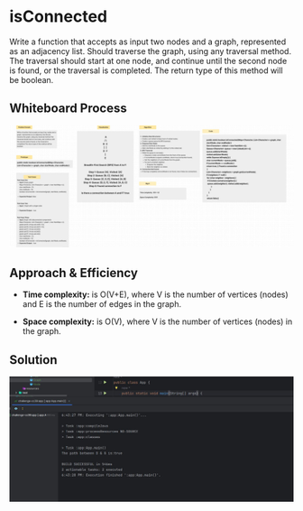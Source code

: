 # isConnected
Write a function that accepts as input two nodes and a graph, represented as an adjacency list.
Should traverse the graph, using any traversal method.
The traversal should start at one node, and continue until the second node is found, or the traversal is completed.
The return type of this method will be boolean.

## Whiteboard Process

![Whiteboard](app/src/main/resources/cc39WB.jpg)

## Approach & Efficiency


- **Time complexity:** is O(V+E), where V is the number of vertices (nodes) and E is the number of edges in the graph. 

- **Space complexity:** is O(V), where V is the number of vertices (nodes) in the graph.

## Solution

![Output](app/src/main/resources/cc39output.jpg)
